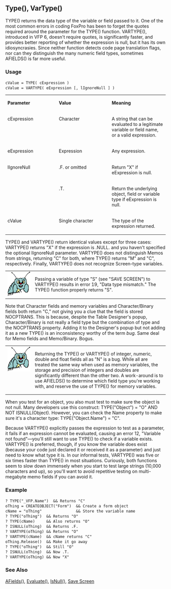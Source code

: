## Type(), VarType()

TYPE() returns the data type of the variable or field passed to it. One of the most common errors in coding FoxPro has been to forget the quotes required around the parameter for the TYPE() function. VARTYPE(), introduced in VFP 6, doesn't require quotes, is significantly faster, and provides better reporting of whether the expression is null, but it has its own idiosyncrasies. Since neither function detects code page translation flags, nor can they distinguish the many numeric field types, sometimes AFIELDS() is far more useful.

### Usage

```foxpro
cValue = TYPE( cExpression )
cValue = VARTYPE( eExpression [, lIgnoreNull ] )
```
<table>
<tr>
  <td width="32%" valign="top">
  <p><b>Parameter</b></p>
  </td>
  <td width="23%" valign="top">
  <p><b>Value</b></p>
  </td>
  <td width="45%" valign="top">
  <p><b>Meaning</b></p>
  </td>
 </tr>
<tr>
  <td width="32%" valign="top">
  <p>cExpression</p>
  </td>
  <td width="23%" valign="top">
  <p>Character</p>
  </td>
  <td width="45%" valign="top">
  <p>A string that can be evaluated to a legitimate variable or field name, or a valid expression.</p>
  </td>
 </tr>
<tr>
  <td width="32%" valign="top">
  <p>eExpression  </td> <td width="23%" valign="top"> <p>Expression</p>
  </td>
  <td width="45%" valign="top">
  <p>Any expression.</p>
  </td>
 </tr>
<tr>
  <td width="32%" rowspan="2" valign="top">
  <p>lIgnoreNull</p>
  </td>
  <td width="23%" valign="top">
  <p>.F. or omitted</p>
  </td>
  <td width="45%" valign="top">
  <p>Return &quot;X&quot; if eExpression is null.</p>
  </td>
 </tr>
<tr>
  <td width="33%" valign="top">
  <p>.T.</p>
  </td>
  <td width="67%" valign="top">
  <p>Return the underlying object, field or variable type if eExpression is null.</p>
  </td>
 </tr>
<tr>
  <td width="32%" valign="top">
  <p>cValue</p>
  </td>
  <td width="23%" valign="top">
  <p>Single character</p>
  </td>
  <td width="45%" valign="top">
  <p>The type of the expression returned.</p>
  </td>
 </tr>
</table>

TYPE() and VARTYPE() return identical values except for three cases: VARTYPE() returns "X" if the expression is .NULL. and you haven't specified the optional lIgnoreNull parameter. VARTYPE() does not distinguish Memos from strings, returning "C" for both, where TYPE() returns "M" and "C", respectively. Finally, VARTYPE() does not recognize Screen-type variables.

<table>
<tr>
  <td width="17%" valign="top">
<img width="95" height="78" src="bug.gif">
  </td>
  <td width="83%">
  <p>Passing a variable of type &quot;S&quot; (see &quot;SAVE SCREEN&quot;) to VARTYPE() results in error 19, &quot;Data type mismatch.&quot; The TYPE() function properly returns &quot;S&quot;.</p>
  </td>
 </tr>
</table>

Note that Character fields and memory variables and Character/Binary fields both return "C," not giving you a clue that the field is stored NOCPTRANS. This is because, despite the Table Designer's popup, Character/Binary is not really a field type but the combination of type and the NOCPTRANS property. Adding it to the Designer's popup but not adding it as a new TYPE() is an inconsistency worthy of the term *bug*. Same deal for Memo fields and Memo/Binary. Bogus.

<table>
<tr>
  <td width="17%" valign="top">
<img width="95" height="78" src="bug.gif">
  </td>
  <td width="83%">
  <p>Returning the TYPE() or VARTYPE() of integer, numeric, double and float fields all as &quot;N&quot; is a bug. While all are treated the same way when used as memory variables, the storage and precision of integers and doubles are significantly different than the other two. A work-around is to use AFIELDS() to determine which field type you're working with, and reserve the use of TYPE() for memory variables.</p>
  </td>
 </tr>
</table>

When you test for an object, you also must test to make sure the object is not null. Many developers use this construct: TYPE("Object") = "O" AND NOT ISNULL(Object). However, you can check the Name property to make sure it's a character type: TYPE("Object.Name") = "C". 

Because VARTYPE() explicitly passes the expression to test as a parameter, it fails if an expression cannot be evaluated, causing an error 12, "Variable not found"&mdash;you'll still want to use TYPE() to check if a variable exists. VARTYPE() is preferred, though, if you know the variable does exist (because your code just declared it or received it as a parameter) and just need to know what type it is. In our informal tests, VARTYPE() was five or six times faster than TYPE() in most situations. Curiously, both functions seem to slow down immensely when you start to test large strings (10,000 characters and up), so you'll want to avoid repetitive testing on multi-megabyte memo fields if you can avoid it.

### Example

```foxpro
? TYPE("_VFP.Name")  && Returns "C"
oThing = CREATEOBJECT("Form")  && Create a form object
cName = "oThing"               && Store the variable name
? TYPE("oThing")  && Returns "O"
? TYPE(cName)     && Also returns "O"
? ISNULL(oThing)  && Returns .F.
? VARTYPE(oThing) && Returns "O"
? VARTYPE(cName)  && cName returns "C"
oThing.Release()  && Make it go away
? TYPE("oThing")  && Still "O"
? ISNULL(oThing)  && Now .T.
? VARTYPE(oThing) && Now "X"
```
### See Also

[AFields()](s4g292.md), [Evaluate()](s4g010.md), [IsNull()](s4g439.md), [Save Screen](s4g185.md)
